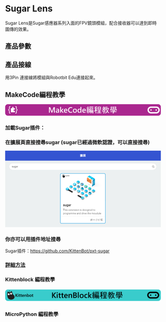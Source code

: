 # Sugar Lens

Sugar Lens是Sugar感應器系列入面的FPV鏡頭模組，配合接收器可以達到即時圖傳的效果。

## 產品參數

## 產品接線

用3Pin 連接線將模組與Robotbit Edu連接起來。

## MakeCode編程教學

![](../PWmodules/images/mcbanner.png)

### 加載Sugar插件：

### 在擴展頁直接搜尋sugar (sugar已經過微軟認證，可以直接搜尋)

![](./images/sugar_search.png)

### 你亦可以用插件地址搜尋

Sugar插件：https://github.com/KittenBot/pxt-sugar

### [詳細方法](../../Makecode/powerBrickMC)

### Kittenblock 編程教學

![](../PWmodules/images/kbbanner.png)


### MicroPython 編程教學

